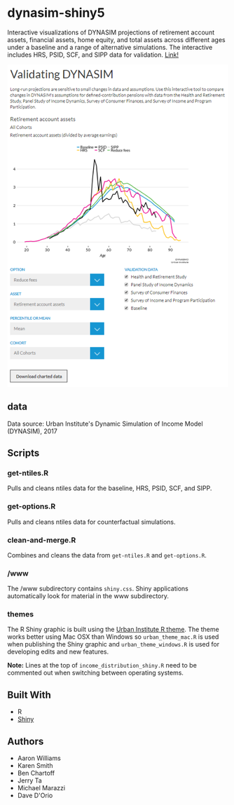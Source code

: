 # dynasim-shiny5

Interactive visualizations of DYNASIM projections of retirement account assets, financial assets, home equity, and total assets across different ages under a baseline and a range of alternative simulations. The interactive includes HRS, PSID, SCF, and SIPP data for validation. [Link!](https://www.urban.org/policy-centers/cross-center-initiatives/program-retirement-policy/projects/dynasim-visualizing-older-americans-future-well-being/validating-dynasim)

![](www/shiny5.png)

## data

Data source: Urban Institute's Dynamic Simulation of Income Model (DYNASIM), 2017

## Scripts

### get-ntiles.R

Pulls and cleans ntiles data for the baseline, HRS, PSID, SCF, and SIPP. 

### get-options.R

Pulls and cleans ntiles data for counterfactual simulations.

### clean-and-merge.R

Combines and cleans the data from `get-ntiles.R` and `get-options.R`.

### /www

The /www subdirectory contains `shiny.css`. Shiny applications automatically look for material in the www subdirectory. 

### themes

The R Shiny graphic is built using the [Urban Institute R theme](https://github.com/UrbanInstitute/urban_R_theme). The theme works better using Mac OSX than Windows so `urban_theme_mac.R` is used when publishing the Shiny graphic and `urban_theme_windows.R` is used for developing edits and new features. 

**Note:** Lines at the top of `income_distribution_shiny.R` need to be commented out when switching between operating systems. 

## Built With
* R
* [Shiny](https://shiny.rstudio.com/)

## Authors
* Aaron Williams
* Karen Smith
* Ben Chartoff
* Jerry Ta
* Michael Marazzi
* Dave D'Orio
